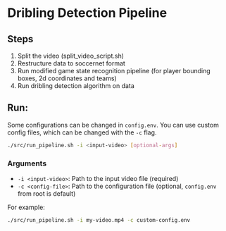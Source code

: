 # Dribling Detection Pipeline

## Steps

1. Split the video (split_video_script.sh)
2. Restructure data to soccernet format
3. Run modified game state recognition pipeline (for player bounding boxes, 2d coordinates and teams)
4. Run dribling detection algorithm on data

## Run:

Some configurations can be changed in `config.env`. You can use custom config files, which can be
changed with the `-c` flag.

```bash
./src/run_pipeline.sh -i <input-video> [optional-args]
```

### Arguments
- `-i <input-video>`: Path to the input video file (required)
- `-c <config-file>`: Path to the configuration file (optional, `config.env` from root is default)

For example:
```bash
./src/run_pipeline.sh -i my-video.mp4 -c custom-config.env
```

